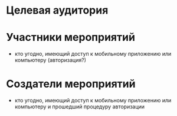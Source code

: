 # Целевая аудитория

# Участники мероприятий
- кто угодно, имеющий доступ к мобильному приложению или компьютеру (авторизация?)

# Создатели мероприятий
- кто угодно, имеющий доступ к мобильному приложению или компьютеру и прошедший процедуру авторизации

      